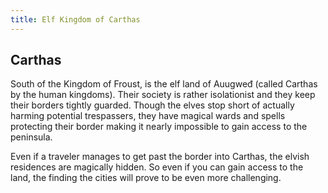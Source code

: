 ```yaml
---
title: Elf Kingdom of Carthas
---
```


## Carthas

South of the Kingdom of Froust, is the elf land of Auugweđ (called Carthas by the human kingdoms). Their society is rather isolationist and they keep their borders tightly guarded. Though the elves stop short of actually harming potential trespassers, they have magical wards and spells protecting their border making it nearly impossible to gain access to the peninsula.

Even if a traveler manages to get past the border into Carthas, the elvish residences are magically hidden. So even if you can gain access to the land, the finding the cities will prove to be even more challenging.